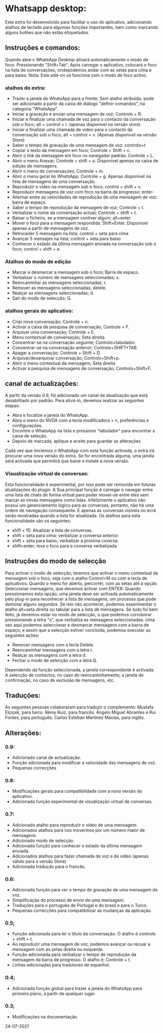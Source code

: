 ﻿# Whatsapp desktop:
Este extra foi desenvolvido para facilitar o uso do aplicativo, adicionando atalhos de teclado para algumas funções importantes, bem como marcando alguns botões que não estão etiquetados.

## Instruções e comandos:
Quando abre o WhatsApp Desktop ativará automaticamente o modo de foco. Pressionando "Shift+Tab", Após carregar o aplicativo, colocará o foco na lista de conversações, ondepodemos andar com as setas para cima e para baixo.
Nota: Este add-on só funciona com o modo de foco activo.

### atalhos do extra:

* Trazer a janela do WhatsApp para a frente; Sem atalho atribuído. pode ser adicionado a partir da caixa de diálogo "definir comandos", na categoria "WhatsApp".
* Iniciar a gravação e enviar  uma mensagem de voz; Controlo + R.
* Iniciar e finalizar uma chamada de voz para o contacto da conversação sob o foco; alt + control + l. (apenas disponível na versão  store)
* Iniciar e finalizar uma chamada de vídeo para o contacto da conversação sob o foco; alt + control + v. (Apenas disponível na versão Store)
* Saber o tempo de gravação de uma mensagem de voz: controlo+t
* Copiar o texto da mensagem em foco; Controle + Shift + c.
* Abrir o link da mensagem em foco no navegador padrão; Controle + L.
* Abrir o menu Anexar; Controle + shift + a. Disponível apenas na caixa de edição de mensagens.
* Abrir o menu de conversações; Controle + m.
* Abrir o menu geral do WhatsApp; Controle + g. Apenas disponível na lista de mensagens de uma conversação.
* Reproduzir o vídeo na mensagem  sob o foco; control + shift + v.
* Reproduzir mensagens de voz com foco na barra de progresso; enter-
* Alternar entre as velocidades de reprodução de uma mensagem de voz: barra de espaço. 
* Saber o tempo de reprodução da mensagem de voz; Controle + t.
* Verbalizar o nome da conversação actual; Controle + shift + t.
* Baixar o ficheiro, se a mensagem contiver algum; alt+enter.
* Mover o foco para a mensagem respondida. Shift+Enter. Disponível apenas a partir de mensagens de voz.
* Retroceder 5 mensagem na lista; control + seta para cima
* Avançar 5 mensajes na lista; control + seta para baixo
* Conhecer o estado da última mensagem enviada na conversação sob o  foco; control + shift + e.

### Atalhos do modo de edição

* Marcar e desmarcar a mensagem sob o foco; Barra de espaço.
* Verbalizar o número de mensagens seleccionadas; s.
* Reencaminhar as mensagens seleccionadas; r.
* Remover as mensagens seleccionadas; delete.
* Realçar as mensagens seleccionadas; d.
* Sair do modo de selecção; Q.

### atalhos gerais do aplicativo:

* Criar nova conversação; Controle + n.
* Activar a caixa de pesquisa de conversação; Controle + F.
* Arquivar uma conversação; Controle + E.
* Menu contextual de conversação; Seta direita.
* Concentrar-se na conversação seguinte; Controlo+tabulador.
* Concentrar-se na conversação anterior; Controlo+SHIFT+TAB.
* Apagar a conversação; Controle + Shift + D.
* Arquivar/desarquivar conversação; Controlo+Shift+p.
* Abrir o menu contextual da mensagem; Seta direita
* Activar a pesquisa de mensagens de conversação; Controlo+Shift+F.

## canal de actualizações:
A partir da versão 0.9, foi adicionado um canal de atualização que está desabilitado por padrão.
Para ativá-lo, devemos realizar as seguintes etapas:

* Abra e focalize a janela do WhatsApp.
* Abra o menu do NVDA com a tecla modificadora + n, preferências e configurações.
* Encontre o WhatsApp na lista e pressione "tabulador"  para encontrar a caixa de seleção.
* Depois de marcada, aplique e aceite para guardar as alterações

Cada vez que iniciemos o WhatsApp com esta função activada, o extra irá procurar uma nova versão do extra. Se for encontrada alguma, uma janela será activada que permitirá que  baixe e instale a nova versão.

### Visualização virtual de conversas:
Esta funcionalidade é experimental, por isso pode ser removida em futuras atualizações do plugin.
A Sua principal função é carregar e navegar entre uma lista de chats de forma virtual para poder mover-se entre eles sem marcar as novas mensagens como lidas.
Infelizmente o aplicativo não possui um gerenciamento lógico para as conversas, portanto, não há uma ordem de navegação consequente. E apenas as conversas visíveis no ecrã serão mostradas quando a lista for atualizada.
Os atalhos para esta funcionalidade são os seguintes:

* shift + f5: Atualizar a lista de conversas.
* shift + seta para cima; verbalizar a conversa anterior.
* shift + seta para baixo; verbalizar a próxima coversa.
* shift+enter; leva o foco para a conversa verbalizada

## Instruções do modo de selecção
Para activar o modo de selecção, teremos que activar o menu contextual da mensagem sob o foco, seja com o atalho Control+M ou com a tecla de aplicativos.
Quando o menu for aberto, percorrer, com  as setas até a opção Seleccionar mensagens, que devemos activar com ENTER.
Quando pressionamos esta opção, uma janela deve ser activada automaticamente pelo plug-in para reconhecer a lista de mensagens, um processo que pode demorar alguns segundos. Se isto não acontecer, podemos experimentar o atalho alt+seta direita ou tabular para a lista de mensagens.
Se tudo foi bem feito, já devemos estar no modo de selecção, o que podemos corroborar pressionando a letra "s", que verbaliza as mensagens seleccionadas.
Uma vez aqui podemos seleccionar e desmarcar mensagens com a barra de espaço, e assim que a selecção estiver concluída, podemos executar as seguintes ações:

* Remover mensagens com a tecla Delete.
* Reencaminhar mensagens com a letra r.
* Realçar as mensagens com a letra d.
* Fechar o modo de selecção com a letra Q.

Dependendo da função seleccionada, a janela correspondente é activada: A selecção de contactos, no caso do reencaminhamento; a janela de confirmação, no caso de exclusão de mensagens, etc.
 
## Traduções:
As seguintes pessoas colaboraram para traduzir o complemento:
Mustafa Elçiçek, para turco.
Rémy Ruiz, para francês.
Ângelo Miguel Abrantes e Rui Fontes, para português.
Carlos Esteban Martínez Macías, para inglês.

## Alterações:

### 0.9:

* Adicionado canal de actualização.
* Função adicionada para modificar a velocidade das mensagens de voz.
* Pequenas correcções

### 0.8:

* Modificações gerais para compatibilidade com a nova versão do aplicativo.
* Adicionada função experimental de visualização virtual de conversas.

### 0.7:

* Adicionado atalho para reproduzir o vídeo de uma mensagem.
* Adicionados atalhos para nos movermos por um número maior de mensagens.
* Adicionado modo de selecção.
* Adicionada função para conhecer o estado da última mensagem enviada.
* Adicionados atalhos para fazer chamada de voz e de vídeo (apenas válido para a versão Store)
* Adicionada tradução para o francês.

### 0.6:
* Adicionada função para ver o tempo de gravação de uma mensagem de voz.
* Simplificação do processo de envio de uma mensagem.
* Traduções para o português de Portugal e do brasil e para o Turco.
* Pequenas correcções para compatibilizar as mudanças da aplicação.

### 0.5;

* Função adicionada para ler o título da conversação. O atalho é controle + shift + t.
* Ao reproduzir uma mensagem de voz, podemos avançar ou recuar a mensagem com as setas direita ou esquerda.
* Função adicionada para verbalizar o tempo de reprodução da mensagem da barra de progresso. O atalho é; Controle + t.
* Linhas adicionadas para tradutores de espanhol.

### 0.4;

* Adicionada função global para trazer a janela do WhatsApp para primeiro plano, a partir de qualquer lugar.

### 0.3;
* Modificações na documentação.

24-07-2021
